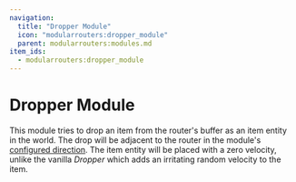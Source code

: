 ```yaml
---
navigation:
  title: "Dropper Module"
  icon: "modularrouters:dropper_module"
  parent: modularrouters:modules.md
item_ids:
  - modularrouters:dropper_module
---
```


# Dropper Module

This module tries to drop an item from the router's buffer as an item entity in the world. The drop will be adjacent to the router in the module's [configured direction](../intro/modules.md#direction). The item entity will be placed with a zero velocity, unlike the vanilla *Dropper* which adds an irritating random velocity to the item.



<Recipe id="modularrouters:dropper_module" />


